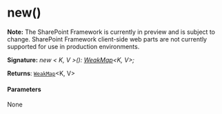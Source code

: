# new()
**Note:** The SharePoint Framework is currently in preview and is subject to change. SharePoint Framework client-side web parts are not currently supported for use in production environments.





**Signature:** _new < K, V >(): [WeakMap](../es6-promise.api/interface/weakmap.md)<K, V>;_

**Returns**: [`WeakMap`](../es6-promise.api/interface/weakmap.md)<K, V>





#### Parameters
None


